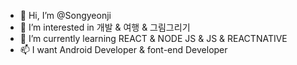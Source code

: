 - 👋 Hi, I’m @Songyeonji
- 👀 I’m interested in 개발 & 여행 & 그림그리기
- 🌱 I’m currently learning REACT & NODE JS & JS & REACTNATIVE
- 📫 I want Android Developer & font-end Developer

<!---
Songyeonji/Songyeonji is a ✨ special ✨ repository because its `README.md` (this file) appears on your GitHub profile.
You can click the Preview link to take a look at your changes.
--->
